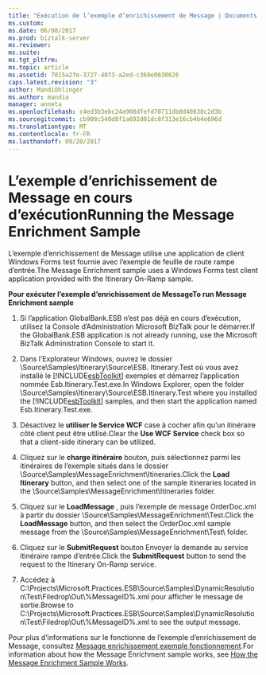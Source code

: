 ```yaml
---
title: "Exécution de l’exemple d’enrichissement de Message | Documents Microsoft"
ms.custom: 
ms.date: 06/08/2017
ms.prod: biztalk-server
ms.reviewer: 
ms.suite: 
ms.tgt_pltfrm: 
ms.topic: article
ms.assetid: 7015a2fe-3727-48f3-a2ed-c368e0630626
caps.latest.revision: "3"
author: MandiOhlinger
ms.author: mandia
manager: anneta
ms.openlocfilehash: c4ed3b3ebc24a908dfefd70711db0d40638c2d3b
ms.sourcegitcommit: cb908c540d8f1a692d01dc8f313e16cb4b4e696d
ms.translationtype: MT
ms.contentlocale: fr-FR
ms.lasthandoff: 09/20/2017
---
```

# <a name="running-the-message-enrichment-sample"></a><span data-ttu-id="3b8b8-102">L’exemple d’enrichissement de Message en cours d’exécution</span><span class="sxs-lookup"><span data-stu-id="3b8b8-102">Running the Message Enrichment Sample</span></span>
<span data-ttu-id="3b8b8-103">L’exemple d’enrichissement de Message utilise une application de client Windows Forms test fournie avec l’exemple de feuille de route rampe d’entrée.</span><span class="sxs-lookup"><span data-stu-id="3b8b8-103">The Message Enrichment sample uses a Windows Forms test client application provided with the Itinerary On-Ramp sample.</span></span>  
  
 <span data-ttu-id="3b8b8-104">**Pour exécuter l’exemple d’enrichissement de Message**</span><span class="sxs-lookup"><span data-stu-id="3b8b8-104">**To run Message Enrichment sample**</span></span>  
  
1.  <span data-ttu-id="3b8b8-105">Si l’application GlobalBank.ESB n’est pas déjà en cours d’exécution, utilisez la Console d’Administration Microsoft BizTalk pour le démarrer.</span><span class="sxs-lookup"><span data-stu-id="3b8b8-105">If the GlobalBank.ESB application is not already running, use the Microsoft BizTalk Administration Console to start it.</span></span>  
  
2.  <span data-ttu-id="3b8b8-106">Dans l’Explorateur Windows, ouvrez le dossier \Source\Samples\Itinerary\Source\ESB. Itinerary.Test où vous avez installé le [!INCLUDE[esbToolkit](../includes/esbtoolkit-md.md)] exemples et démarrez l’application nommée Esb.Itinerary.Test.exe.</span><span class="sxs-lookup"><span data-stu-id="3b8b8-106">In Windows Explorer, open the folder \Source\Samples\Itinerary\Source\ESB.Itinerary.Test where you installed the [!INCLUDE[esbToolkit](../includes/esbtoolkit-md.md)] samples, and then start the application named Esb.Itinerary.Test.exe.</span></span>  
  
3.  <span data-ttu-id="3b8b8-107">Désactivez le **utiliser le Service WCF** case à cocher afin qu’un itinéraire côté client peut être utilisé.</span><span class="sxs-lookup"><span data-stu-id="3b8b8-107">Clear the **Use WCF Service** check box so that a client-side itinerary can be utilized.</span></span>  
  
4.  <span data-ttu-id="3b8b8-108">Cliquez sur le **charge itinéraire** bouton, puis sélectionnez parmi les itinéraires de l’exemple situés dans le dossier \Source\Samples\MessageEnrichment\Itineraries.</span><span class="sxs-lookup"><span data-stu-id="3b8b8-108">Click the **Load Itinerary** button, and then select one of the sample itineraries located in the \Source\Samples\MessageEnrichment\Itineraries folder.</span></span>  
  
5.  <span data-ttu-id="3b8b8-109">Cliquez sur le **LoadMessage** , puis l’exemple de message OrderDoc.xml à partir du dossier \Source\Samples\MessageEnrichment\Test\.</span><span class="sxs-lookup"><span data-stu-id="3b8b8-109">Click the **LoadMessage** button, and then select the OrderDoc.xml sample message from the \Source\Samples\MessageEnrichment\Test\ folder.</span></span>  
  
6.  <span data-ttu-id="3b8b8-110">Cliquez sur le **SubmitRequest** bouton Envoyer la demande au service itinéraire rampe d’entrée.</span><span class="sxs-lookup"><span data-stu-id="3b8b8-110">Click the **SubmitRequest** button to send the request to the Itinerary On-Ramp service.</span></span>  
  
7.  <span data-ttu-id="3b8b8-111">Accédez à C:\Projects\Microsoft.Practices.ESB\Source\Samples\DynamicResolution\Test\Filedrop\Out\\%MessageID%.xml pour afficher le message de sortie.</span><span class="sxs-lookup"><span data-stu-id="3b8b8-111">Browse to C:\Projects\Microsoft.Practices.ESB\Source\Samples\DynamicResolution\Test\Filedrop\Out\\%MessageID%.xml to see the output message.</span></span>  
  
 <span data-ttu-id="3b8b8-112">Pour plus d’informations sur le fonctionne de l’exemple d’enrichissement de Message, consultez [Message enrichissement exemple fonctionnement](../esb-toolkit/how-the-message-enrichment-sample-works.md).</span><span class="sxs-lookup"><span data-stu-id="3b8b8-112">For information about how the Message Enrichment sample works, see [How the Message Enrichment Sample Works](../esb-toolkit/how-the-message-enrichment-sample-works.md).</span></span>